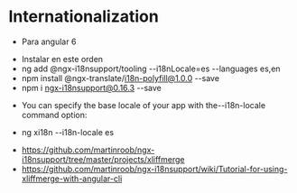 # Internationalization

* Para angular 6
- Instalar en este orden
- ng add @ngx-i18nsupport/tooling --i18nLocale=es --languages es,en
- npm install @ngx-translate/i18n-polyfill@1.0.0 --save
- npm i ngx-i18nsupport@0.16.3 --save

* You can specify the base locale of your app with the--i18n-locale command option:
- ng xi18n --i18n-locale es

* https://github.com/martinroob/ngx-i18nsupport/tree/master/projects/xliffmerge
* https://github.com/martinroob/ngx-i18nsupport/wiki/Tutorial-for-using-xliffmerge-with-angular-cli
